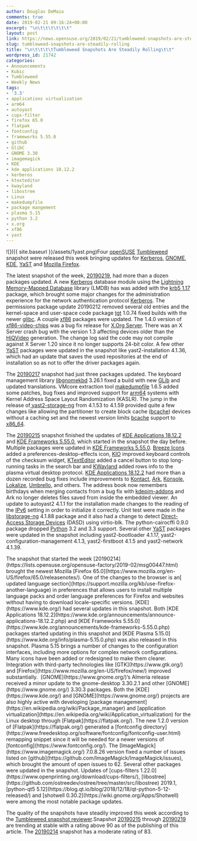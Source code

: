 ```yaml
---
author: Douglas DeMaio
comments: true
date: 2019-02-21 09:16:24+00:00
excerpt: "\n\t\t\t\t\t\t"
layout: post
link: https://news.opensuse.org/2019/02/21/tumbleweed-snapshots-are-steadily-rolling/
slug: tumbleweed-snapshots-are-steadily-rolling
title: "\n\t\t\t\tTumbleweed Snapshots Are Steadily Rolling\t\t"
wordpress_id: 21742
categories:
- Announcements
- Kubic
- Tumbleweed
- Weekly News
tags:
- '3.3'
- applications virtualization
- arm64
- autoyast
- cups-filter
- firefox 65.0
- flatpak
- fontconfig
- frameworks 5.55.0
- github
- GlibC
- GNOME 3.30
- imagemagick
- KDE
- kde applications 18.12.2
- kerberos
- ktexteditor
- kwayland
- libostree
- Linux
- makedumpfile
- package mangement
- plasma 5.15
- python 3.2
- x.org
- xf86
- yast
---
```

![]({{ site.baseurl }}/assets/1yast.png)Four [openSUSE](https://www.opensuse.org/) [Tumbleweed](https://en.opensuse.org/Portal:Tumbleweed) snapshot were released this week bringing updates for [Kerberos](https://web.mit.edu/kerberos/), [GNOME](https://www.gnome.org/), [KDE](https://www.kde.org/), [YaST](http://yast.opensuse.org/) and [Mozilla Firefox](https://www.mozilla.org/en-US/firefox/new/).

The latest snapshot of the week, [20190219](https://lists.opensuse.org/opensuse-factory/2019-02/msg00496.html), had more than a dozen packages updated. A new [Kerberos](https://web.mit.edu/kerberos/) database module using the [Lightning Memory-Mapped Database](https://en.wikipedia.org/wiki/Lightning_Memory-Mapped_Database) library (LMDB) has was added with the [krb5 1.17](https://web.mit.edu/kerberos/krb5-1.17/) package, which brought some major changes for the administration experience for the network authentication protocol [Kerberos](https://web.mit.edu/kerberos/). The permissions package update 20190212 removed several old entries and the kernel-space and user-space code package [tgt](http://stgt.sourceforge.net/) 1.0.74 fixed builds with the newer [glibc](https://www.gnu.org/s/libc/). A couple [xf86](https://www.x.org/) packages were updated. The 1.4.0 version of [xf86-video-chips](https://github.com/freedesktop/xorg-xf86-video-chips) was a bug fix release for [X.Org Server](https://en.wikipedia.org/wiki/X.Org_Server). There was an X Server crash bug with the version 1.3 affecting devices older than the [HiQVideo](https://www.eetimes.com/document.asp?doc_id=1210555) generation. The change log said the code may not compile against X Server 1.20 since it no longer supports 24-bit color. A few other [YaST](http://yast.opensuse.org/) packages were updated in the snapshot like yast2-installation 4.1.36, which had an update that saves the used repositories at the end of installation so as not to offer the driver packages again.

The [20190217](https://lists.opensuse.org/opensuse-factory/2019-02/msg00484.html) snapshot had just three packages updated. The keyboard management library [libgnomekbd](https://github.com/GNOME/libgnomekbd) 3.26.1 fixed a build with new [GLib](https://developer.gnome.org/glib/) and updated translations. VMcore extraction tool [makedumpfile](https://linux.die.net/man/8/makedumpfile) 1.6.5 added some patches, bug fixes and improved support for [arm64](https://en.wikipedia.org/wiki/ARM_architecture) systems with Kernel Address Space Layout Randomization (KASLR). The jump in the release of[ yast2-storage-ng](https://github.com/yast/yast-storage-ng) from 4.1.53 to 4.1.59 provided quite a few changes like allowing the partitioner to create block cache ([bcache](https://en.wikipedia.org/wiki/Bcache)) devices without a caching set and the newest version limits [bcache](https://en.wikipedia.org/wiki/Bcache) support to [x86_64](https://en.wikipedia.org/wiki/X86-64).

The [20190215](https://lists.opensuse.org/opensuse-factory/2019-02/msg00465.html) snapshot finished the updates of [KDE Applications 18.12.2](https://www.kde.org/announcements/announce-applications-18.12.2.php) and [KDE Frameworks 5.55.0](https://www.kde.org/announcements/kde-frameworks-5.55.0.php), which started in the snapshot the day before. Multiple packages were updated in [KDE Frameworks 5.55.0](https://www.kde.org/announcements/kde-frameworks-5.55.0.php). [Breeze Icons](https://github.com/KDE/breeze-icons) added a preferences-desktop-effects icon, [KIO](https://en.wikipedia.org/wiki/KIO) improved keyboard controls of the checksum widget, [KTextEditor](https://api.kde.org/frameworks/ktexteditor/html/) added a cancel button to stop long-running tasks in the search bar and [KWayland](https://github.com/KDE/kwayland) added rows info to the plasma virtual desktop protocol. [KDE Applications 18.12.2](https://www.kde.org/announcements/announce-applications-18.12.2.php) had more than a dozen recorded bug fixes include improvements to [Kontact](https://kontact.kde.org/), [Ark](https://www.kde.org/applications/utilities/ark/), [Konsole](https://konsole.kde.org/), [Lokalize](https://www.kde.org/applications/development/lokalize/), [Umbrello](https://umbrello.kde.org/), and others. The address book now remembers birthdays when merging contacts from a bug fix with [kdepim-addons](https://cgit.kde.org/kdepim-addons.git) and Ark no longer deletes files saved from inside the embedded viewer. An update to autoyast2 4.1.1 for the installation made changes to the reading of the [IPv6](https://en.wikipedia.org/wiki/IPv6) setting in order to initialize it correctly. Unit test were made in the [libstorage-ng](https://github.com/openSUSE/libstorage-ng) 4.1.88 package and it also had a change to detect [Direct-Access Storage Devices](https://en.wikipedia.org/wiki/Direct-access_storage_device) (DASD) using virtio-blk. The python-cairocffi 0.9.0 package dropped [Python](https://www.python.org/) 3.2 and 3.3 support. Several other [YaST](http://yast.opensuse.org/) packages were updated in the snapshot including yast2-bootloader 4.1.17, yast2-configuration-management 4.1.3, yast2-firstboot 4.1.5 and yast2-network 4.1.39.

<!-- more -->The snapshot that started the week [20190214](https://lists.opensuse.org/opensuse-factory/2019-02/msg00447.html) brought the newest Mozilla [Firefox 65.0](https://www.mozilla.org/en-US/firefox/65.0/releasenotes/). One of the changes to the browser is an[ updated language section](https://support.mozilla.org/kb/use-firefox-another-language) in preferences that allows users to install multiple language packs and order language preferences for Firefox and websites without having to download locale-specific versions. [KDE](https://www.kde.org/) had several updates in this snapshot. Both [KDE Applications 18.12.2](https://www.kde.org/announcements/announce-applications-18.12.2.php) and [KDE Frameworks 5.55.0](https://www.kde.org/announcements/kde-frameworks-5.55.0.php) packages started updating in this snapshot and [KDE Plasma 5.15.0](https://www.kde.org/info/plasma-5.15.0.php) was also released in this snapshot. Plasma 5.15 brings a number of changes to the configuration interfaces, including more options for complex network configurations. Many icons have been added or redesigned to make them clearer. Integration with third-party technologies like [GTK](https://www.gtk.org/) and [Firefox](https://www.mozilla.org/en-US/firefox/new/) improved substantially.  [GNOME](https://www.gnome.org/)’s Almería release received a minor update to the gnome-desktop 3.30.2.1 and other [GNOME](https://www.gnome.org/) 3.30.3 packages. Both the [KDE](https://www.kde.org/) and [GNOME](https://www.gnome.org/) projects are also highly active with developing [package management](https://en.wikipedia.org/wiki/Package_manager) and [application virtualization](https://en.wikipedia.org/wiki/Application_virtualization) for the Linux desktop through [Flatpak](https://flatpak.org/). The new 1.2.0 version of [Flatpak](https://flatpak.org/) generated a [fontconfig directory](https://www.freedesktop.org/software/fontconfig/fontconfig-user.html) remapping snippet since it will be needed for a newer versions of [fontconfig](https://www.fontconfig.org/). The [ImageMagick](https://www.imagemagick.org/) 7.0.8.26 version fixed a number of issues listed on [github](https://github.com/ImageMagick/ImageMagick/issues), which brought the amount of open issues to 62. Several other packages were updated in the snapshot. Updates of [cups-filters 1.22.0](https://www.openprinting.org/download/cups-filters/), [libostree](https://github.com/ostreedev/ostree/tree/master/src/libostree) 2019.1, [python-qt5 5.12](https://blog.qt.io/blog/2018/12/18/qt-python-5-12-released/) and [shotwell 0.30.2](https://wiki.gnome.org/Apps/Shotwell) were among the most notable package updates.

The quality of the snapshots have steadily improved this week according to the [Tumbleweed snapshot reviewer](http://review.tumbleweed.boombatower.com/).Snapshot [20190215](https://lists.opensuse.org/opensuse-factory/2019-02/msg00465.html) through [20190219](https://lists.opensuse.org/opensuse-factory/2019-02/msg00496.html) are trending at stable with a rating above 90 as of the publishing of this article. The [20190214](https://lists.opensuse.org/opensuse-factory/2019-02/msg00447.html) snapshot has a moderate rating of 83.		
